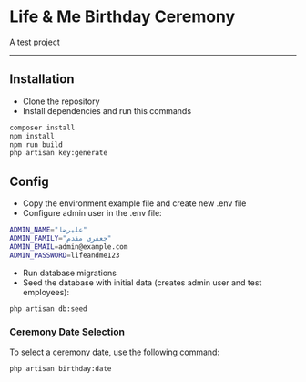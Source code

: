 
# Life & Me Birthday Ceremony 

A test project 

----

## Installation

- Clone the repository
- Install dependencies and run this commands
```bash
composer install
npm install
npm run build
php artisan key:generate
``` 

    
## Config
- Copy the environment example file and create new .env file
- Configure admin user in the .env file:
```bash
ADMIN_NAME="علیرضا"
ADMIN_FAMILY="جعفری مقدم"
ADMIN_EMAIL=admin@example.com
ADMIN_PASSWORD=lifeandme123
``` 
- Run database migrations
- Seed the database with initial data (creates admin user and test employees):
```bash
php artisan db:seed
``` 

### Ceremony Date Selection
To select a ceremony date, use the following command:
```bash
php artisan birthday:date
``` 
